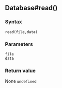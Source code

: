 ## Database#read()

### Syntax
```
read(file,data)
```

### Parameters
<dl>
    <dt><code>file</code></dt>
    <dt><code>data</code></dt>
</dl>

### Return value

<dl>
    <dt>None <code>undefined</code></dt>
</dl>



